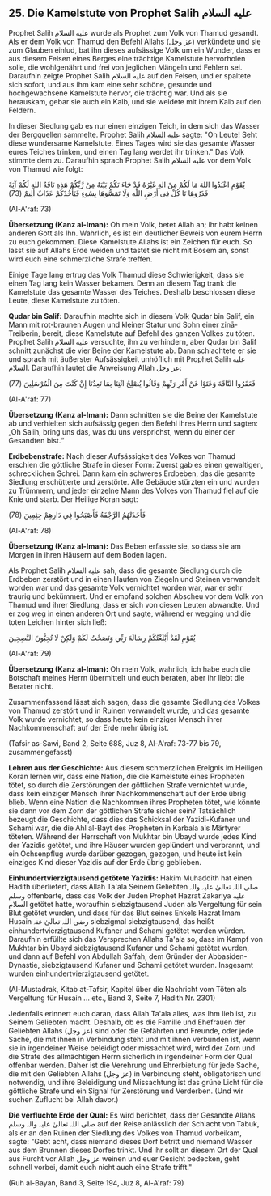 ## 25. Die Kamelstute von Prophet Salih عليه السلام

Prophet Salih عليه السلام wurde als Prophet zum Volk von Thamud gesandt. Als er dem Volk von Thamud den Befehl Allahs (عز وجل) verkündete und sie zum Glauben einlud, bat ihn dieses aufsässige Volk um ein Wunder, dass er aus diesem Felsen eines Berges eine trächtige Kamelstute hervorholen solle, die wohlgenährt und frei von jeglichen Mängeln und Fehlern sei. Daraufhin zeigte Prophet Salih عليه السلام auf den Felsen, und er spaltete sich sofort, und aus ihm kam eine sehr schöne, gesunde und hochgewachsene Kamelstute hervor, die trächtig war. Und als sie herauskam, gebar sie auch ein Kalb, und sie weidete mit ihrem Kalb auf den Feldern.

In dieser Siedlung gab es nur einen einzigen Teich, in dem sich das Wasser der Bergquellen sammelte. Prophet Salih عليه السلام sagte: "Oh Leute! Seht diese wundersame Kamelstute. Eines Tages wird sie das gesamte Wasser eures Teiches trinken, und einen Tag lang werdet ihr trinken." Das Volk stimmte dem zu. Daraufhin sprach Prophet Salih عليه السلام vor dem Volk von Thamud wie folgt:

يُقَوْمِ اعْبُدُوا اللهَ مَا لَكُمْ مِنْ الهِ غَيْرُهُ قَدْ جَاءَ تَكُمْ بَيْنَهُ مِنْ
رَّبِّكُمْ هَذِهِ نَاقَةُ اللهِ لَكُمْ آيَةً فَذَرُوهَا تَا كُلْ فِي أَرْضِ اللَّهِ وَلَا
تَمَسُّوهَا بِسُوءٍ فَيَأْخُذَكُمْ عَذَابٌ أَلِيمٌ (73)

(Al-A'raf: 73)


**Übersetzung (Kanz al-Iman):** Oh mein Volk, betet Allah an; ihr habt keinen anderen Gott als Ihn. Wahrlich, es ist ein deutlicher Beweis von eurem Herrn zu euch gekommen. Diese Kamelstute Allahs ist ein Zeichen für euch. So lasst sie auf Allahs Erde weiden und tastet sie nicht mit Bösem an, sonst wird euch eine schmerzliche Strafe treffen.

Einige Tage lang ertrug das Volk Thamud diese Schwierigkeit, dass sie einen Tag lang kein Wasser bekamen. Denn an diesem Tag trank die Kamelstute das gesamte Wasser des Teiches. Deshalb beschlossen diese Leute, diese Kamelstute zu töten.

**Qudar bin Salif:** Daraufhin machte sich in diesem Volk Qudar bin Salif, ein Mann mit rot-braunen Augen und kleiner Statur und Sohn einer zinā-Treiberin, bereit, diese Kamelstute auf Befehl des ganzen Volkes zu töten. Prophet Salih عليه السلام versuchte, ihn zu verhindern, aber Qudar bin Salif schnitt zunächst die vier Beine der Kamelstute ab. Dann schlachtete er sie und sprach mit äußerster Aufsässigkeit unhöflich mit Prophet Salih عليه السلام. Daraufhin lautet die Anweisung Allah عز وجل:


فَعَقَرُوا النَّاقَةَ وَعَتَوْا عَنْ أَمْرِ رَبِّهِمْ وَقَالُوا يُصْلِحُ ائْتِنَا بِمَا تَعِدُنَا
إِنْ كُنْتَ مِنَ الْمُرْسَلِينَ (77)

(Al-A'raf: 77)

**Übersetzung (Kanz al-Iman):** Dann schnitten sie die Beine der Kamelstute ab und verhielten sich aufsässig gegen den Befehl ihres Herrn und sagten: „Oh Salih, bring uns das, was du uns versprichst, wenn du einer der Gesandten bist.“

**Erdbebenstrafe:** Nach dieser Aufsässigkeit des Volkes von Thamud erschien die göttliche Strafe in dieser Form: Zuerst gab es einen gewaltigen, schrecklichen Schrei. Dann kam ein schweres Erdbeben, das die gesamte Siedlung erschütterte und zerstörte. Alle Gebäude stürzten ein und wurden zu Trümmern, und jeder einzelne Mann des Volkes von Thamud fiel auf die Knie und starb. Der Heilige Koran sagt:

فَأَخَذَتْهُمُ الرَّجْفَةُ فَأَصْبَحُوا فِي دَارِهِمْ جِثِمِينَ (78)

(Al-A'raf: 78)

**Übersetzung (Kanz al-Iman):** Das Beben erfasste sie, so dass sie am Morgen in ihren Häusern auf dem Boden lagen.

Als Prophet Salih عليه السلام sah, dass die gesamte Siedlung durch die Erdbeben zerstört und in einen Haufen von Ziegeln und Steinen verwandelt worden war und das gesamte Volk vernichtet worden war, war er sehr traurig und bekümmert. Und er empfand solchen Abscheu vor dem Volk von Thamud und ihrer Siedlung, dass er sich von diesen Leuten abwandte. Und er zog weg in einen anderen Ort und sagte, während er wegging und die toten Leichen hinter sich ließ:

يُقَوْمِ لَقَدْ أَبْلَغْتُكُمْ رِسَالَةَ رَبِّي وَنَصَحْتُ لَكُمْ وَلَكِنْ لَا تُحِبُّونَ
النَّصِحِينَ 

(Al-A'raf: 79)

**Übersetzung (Kanz al-Iman):** Oh mein Volk, wahrlich, ich habe euch die Botschaft meines Herrn übermittelt und euch beraten, aber ihr liebt die Berater nicht.


Zusammenfassend lässt sich sagen, dass die gesamte Siedlung des Volkes von Thamud zerstört und in Ruinen verwandelt wurde, und das gesamte Volk wurde vernichtet, so dass heute kein einziger Mensch ihrer Nachkommenschaft auf der Erde mehr übrig ist.

(Tafsir as-Sawi, Band 2, Seite 688, Juz 8, Al-A'raf: 73-77 bis 79, zusammengefasst)

**Lehren aus der Geschichte:** Aus diesem schmerzlichen Ereignis im Heiligen Koran lernen wir, dass eine Nation, die die Kamelstute eines Propheten tötet, so durch die Zerstörungen der göttlichen Strafe vernichtet wurde, dass kein einziger Mensch ihrer Nachkommenschaft auf der Erde übrig blieb. Wenn eine Nation die Nachkommen ihres Propheten tötet, wie könnte sie dann vor dem Zorn der göttlichen Strafe sicher sein? Tatsächlich bezeugt die Geschichte, dass dies das Schicksal der Yazidi-Kufaner und Schami war, die die Ahl al-Bayt des Propheten in Karbala als Märtyrer töteten. Während der Herrschaft von Mukhtar bin Ubayd wurde jedes Kind der Yazidis getötet, und ihre Häuser wurden geplündert und verbrannt, und ein Ochsenpflug wurde darüber gezogen, gezogen, und heute ist kein einziges Kind dieser Yazidis auf der Erde übrig geblieben.


**Einhundertvierzigtausend getötete Yazidis:** Hakim Muhaddith hat einen Hadith überliefert, dass Allah Ta'ala Seinem Geliebten صلی اللہ تعالیٰ علیہ والہ وسلم offenbarte, dass das Volk der Juden Prophet Hazrat Zakariya عليه السلام getötet hatte, woraufhin siebzigtausend Juden als Vergeltung für sein Blut getötet wurden, und dass für das Blut seines Enkels Hazrat Imam Husain رضی اللہ تعالیٰ عنہ siebzigmal siebzigtausend, das heißt einhundertvierzigtausend Kufaner und Schami getötet werden würden. Daraufhin erfüllte sich das Versprechen Allahs Ta'ala so, dass im Kampf von Mukhtar bin Ubayd siebzigtausend Kufaner und Schami getötet wurden, und dann auf Befehl von Abdullah Saffah, dem Gründer der Abbasiden-Dynastie, siebzigtausend Kufaner und Schami getötet wurden. Insgesamt wurden einhundertvierzigtausend getötet.

(Al-Mustadrak, Kitab at-Tafsir, Kapitel über die Nachricht vom Töten als Vergeltung für Husain ... etc., Band 3, Seite 7, Hadith Nr. 2301)

Jedenfalls erinnert euch daran, dass Allah Ta'ala alles, was Ihm lieb ist, zu Seinem Geliebten macht. Deshalb, ob es die Familie und Ehefrauen der Geliebten Allahs (عز وجل) sind oder die Gefährten und Freunde, oder jede Sache, die mit ihnen in Verbindung steht und mit ihnen verbunden ist, wenn sie in irgendeiner Weise beleidigt oder missachtet wird, wird der Zorn und die Strafe des allmächtigen Herrn sicherlich in irgendeiner Form der Qual offenbar werden. Daher ist die Verehrung und Ehrerbietung für jede Sache, die mit den Geliebten Allahs (عز وجل) in Verbindung steht, obligatorisch und notwendig, und ihre Beleidigung und Missachtung ist das grüne Licht für die göttliche Strafe und ein Signal für Zerstörung und Verderben. (Und wir suchen Zuflucht bei Allah davor.)


**Die verfluchte Erde der Qual:** Es wird berichtet, dass der Gesandte Allahs صلی اللہ تعالیٰ علیہ والہ وسلم auf der Reise anlässlich der Schlacht von Tabuk, als er an den Ruinen der Siedlung des Volkes von Thamud vorbeikam, sagte: "Gebt acht, dass niemand dieses Dorf betritt und niemand Wasser aus dem Brunnen dieses Dorfes trinkt. Und ihr sollt an diesem Ort der Qual aus Furcht vor Allah عز وجل weinen und euer Gesicht bedecken, geht schnell vorbei, damit euch nicht auch eine Strafe trifft."

(Ruh al-Bayan, Band 3, Seite 194, Juz 8, Al-A'raf: 79)



